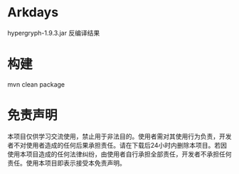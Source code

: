 # Arkdays
hypergryph-1.9.3.jar 反编译结果

# 构建
mvn clean package

# 免责声明
本项目仅供学习交流使用，禁止用于非法目的。使用者需对其使用行为负责，开发者不对使用者造成的任何后果承担责任。请在下载后24小时内删除本项目。若因使用本项目造成的任何法律纠纷，由使用者自行承担全部责任，开发者不承担任何责任。使用本项目即表示接受本免责声明。
